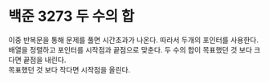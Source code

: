 # 백준 3273 두 수의 합

이중 반복문을 통해 문제를 풀면 시간초과가 나온다. 따라서 두개의 포인터를 사용한다.<br>
배열을 정렬하고 포인터를 시작점과 끝점으로 맞춘다. 두 수의 합이 목표했던 것 보다 크다면 끝점을 내린다.<br>
목표했던 것 보다 작다면 시작점을 올린다. 
